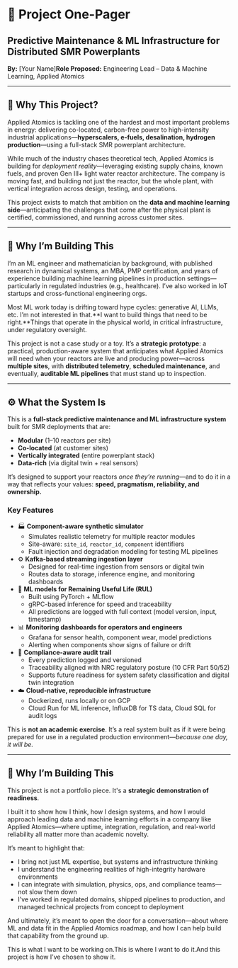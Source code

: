 # 🧩 Project One-Pager

## **Predictive Maintenance & ML Infrastructure for Distributed SMR Powerplants**


**By:** \[Your Name\]**Role Proposed:** Engineering Lead – Data & Machine Learning, Applied Atomics


---

## 🧭 Why This Project?

Applied Atomics is tackling one of the hardest and most important problems in energy: delivering co-located, carbon-free power to high-intensity industrial applications—**hyperscalers, e-fuels, desalination, hydrogen production**—using a full-stack SMR powerplant architecture.

While much of the industry chases theoretical tech, Applied Atomics is building for *deployment reality*—leveraging existing supply chains, known fuels, and proven Gen III+ light water reactor architecture. The company is moving fast, and building not just the reactor, but the whole plant, with vertical integration across design, testing, and operations.

This project exists to match that ambition on the **data and machine learning side**—anticipating the challenges that come after the physical plant is certified, commissioned, and running across customer sites.


---

## 👋 Why I’m Building This

I’m an ML engineer and mathematician by background, with published research in dynamical systems, an MBA, PMP certification, and years of experience building machine learning pipelines in production settings—particularly in regulated industries (e.g., healthcare). I’ve also worked in IoT startups and cross-functional engineering orgs.



Most ML work today is drifting toward hype cycles: generative AI, LLMs, etc. I’m not interested in that.**I want to build things that need to be right.**Things that operate in the physical world, in critical infrastructure, under regulatory oversight.

This project is not a case study or a toy. It’s a **strategic prototype**: a practical, production-aware system that anticipates what Applied Atomics will need when your reactors are live and producing power—across **multiple sites**, with **distributed telemetry**, **scheduled maintenance**, and eventually, **auditable ML pipelines** that must stand up to inspection.


---

## ⚙️ What the System Is

This is a **full-stack predictive maintenance and ML infrastructure system** built for SMR deployments that are:

* **Modular** (1–10 reactors per site)
* **Co-located** (at customer sites)
* **Vertically integrated** (entire powerplant stack)
* **Data-rich** (via digital twin + real sensors)

It’s designed to support your reactors *once they’re running*—and to do it in a way that reflects your values: **speed, pragmatism, reliability, and ownership.**

### Key Features

* 🏭 **Component-aware synthetic simulator**
  * Simulates realistic telemetry for multiple reactor modules
  * Site-aware: `site_id`, `reactor_id`, `component` identifiers
  * Fault injection and degradation modeling for testing ML pipelines
* ⚙️ **Kafka-based streaming ingestion layer**
  * Designed for real-time ingestion from sensors or digital twin
  * Routes data to storage, inference engine, and monitoring dashboards
* 🤖 **ML models for Remaining Useful Life (RUL)**
  * Built using PyTorch + MLflow
  * gRPC-based inference for speed and traceability
  * All predictions are logged with full context (model version, input, timestamp)
* 📊 **Monitoring dashboards for operators and engineers**
  * Grafana for sensor health, component wear, model predictions
  * Alerting when components show signs of failure or drift
* 🔐 **Compliance-aware audit trail**
  * Every prediction logged and versioned
  * Traceability aligned with NRC regulatory posture (10 CFR Part 50/52)
  * Supports future readiness for system safety classification and digital twin integration
* ☁️ **Cloud-native, reproducible infrastructure**
  * Dockerized, runs locally or on GCP
  * Cloud Run for ML inference, InfluxDB for TS data, Cloud SQL for audit logs

This is **not an academic exercise**. It’s a real system built as if it were being prepared for use in a regulated production environment—*because one day, it will be.*


---

## 🎯 Why I’m Building This

This project is not a portfolio piece. It's a **strategic demonstration of readiness**.

I built it to show how I think, how I design systems, and how I would approach leading data and machine learning efforts in a company like Applied Atomics—where uptime, integration, regulation, and real-world reliability all matter more than academic novelty.

It’s meant to highlight that:

* I bring not just ML expertise, but systems and infrastructure thinking
* I understand the engineering realities of high-integrity hardware environments
* I can integrate with simulation, physics, ops, and compliance teams—not slow them down
* I’ve worked in regulated domains, shipped pipelines to production, and managed technical projects from concept to deployment

And ultimately, it’s meant to open the door for a conversation—about where ML and data fit in the Applied Atomics roadmap, and how I can help build that capability from the ground up.



This is what I want to be working on.This is where I want to do it.And this project is how I’ve chosen to show it.

